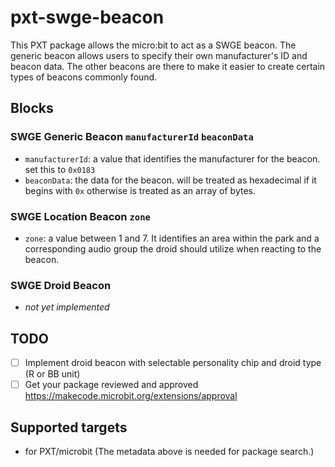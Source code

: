 # pxt-swge-beacon

This PXT package allows the micro:bit to act as a SWGE beacon. The generic beacon allows users to specify their
own manufacturer's ID and beacon data. The other beacons are there to make it easier to create certain types
of beacons commonly found.

## Blocks

### SWGE Generic Beacon  `manufacturerId` `beaconData`
* `manufacturerId`: a value that identifies the manufacturer for the beacon. set this to `0x0183`
* `beaconData`: the data for the beacon. will be treated as hexadecimal if it begins with `0x` otherwise is treated as an array of bytes.

### SWGE Location Beacon `zone`
* `zone`: a value between 1 and 7. It identifies an area within the park and a corresponding audio group the droid should utilize when reacting to the beacon.

### SWGE Droid Beacon
* *not yet implemented*

## TODO
- [ ] Implement droid beacon with selectable personality chip and droid type (R or BB unit)
- [ ] Get your package reviewed and approved https://makecode.microbit.org/extensions/approval

## Supported targets
* for PXT/microbit
(The metadata above is needed for package search.)

